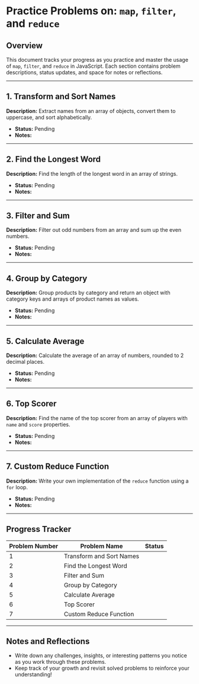 # Practice Problems on: `map`, `filter`, and `reduce`

## Overview
This document tracks your progress as you practice and master the usage of `map`, `filter`, and `reduce` in JavaScript. Each section contains problem descriptions, status updates, and space for notes or reflections.

---

## **1. Transform and Sort Names**
**Description:** Extract names from an array of objects, convert them to uppercase, and sort alphabetically.
- **Status:** Pending
- **Notes:**

---

## **2. Find the Longest Word**
**Description:** Find the length of the longest word in an array of strings.
- **Status:** Pending
- **Notes:**

---

## **3. Filter and Sum**
**Description:** Filter out odd numbers from an array and sum up the even numbers.
- **Status:** Pending
- **Notes:**

---

## **4. Group by Category**
**Description:** Group products by category and return an object with category keys and arrays of product names as values.
- **Status:** Pending
- **Notes:**

---

## **5. Calculate Average**
**Description:** Calculate the average of an array of numbers, rounded to 2 decimal places.
- **Status:** Pending
- **Notes:**

---

## **6. Top Scorer**
**Description:** Find the name of the top scorer from an array of players with `name` and `score` properties.
- **Status:** Pending
- **Notes:**

---

## **7. Custom Reduce Function**
**Description:** Write your own implementation of the `reduce` function using a `for` loop.
- **Status:** Pending
- **Notes:**

---

## Progress Tracker
| Problem Number | Problem Name             | Status       |
|----------------|--------------------------|--------------|
| 1              | Transform and Sort Names |              |
| 2              | Find the Longest Word    |              |
| 3              | Filter and Sum           |              |
| 4              | Group by Category        |              |
| 5              | Calculate Average        |              |
| 6              | Top Scorer               |              |
| 7              | Custom Reduce Function   |              |

---

## Notes and Reflections
- Write down any challenges, insights, or interesting patterns you notice as you work through these problems.
- Keep track of your growth and revisit solved problems to reinforce your understanding!


